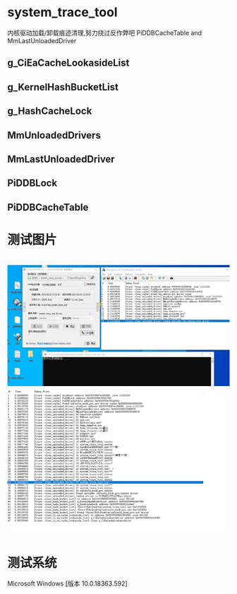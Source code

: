 # system_trace_tool
内核驱动加载/卸载痕迹清理,努力绕过反作弊吧 PiDDBCacheTable and MmLastUnloadedDriver

## g_CiEaCacheLookasideList
## g_KernelHashBucketList
## g_HashCacheLock
## MmUnloadedDrivers
## MmLastUnloadedDriver
## PiDDBLock
## PiDDBCacheTable

# 测试图片
<h1 align="center">
	<img src="demo.jpg" alt="">
	<img src="a.PNG" alt="">
	<br>
</h1>

# 测试系统
Microsoft Windows [版本 10.0.18363.592]
